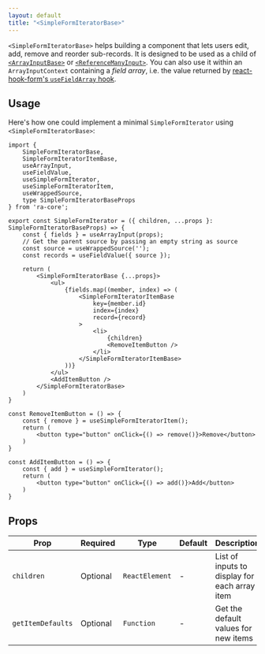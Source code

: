 ```yaml
---
layout: default
title: "<SimpleFormIteratorBase>"
---
```


`<SimpleFormIteratorBase>` helps building a component that lets users edit, add, remove and reorder sub-records. It is designed to be used as a child of [`<ArrayInputBase>`](./ArrayInputBase.md) or [`<ReferenceManyInput>`](https://react-admin-ee.marmelab.com/documentation/ra-core-ee#referencemanyinputbase). You can also use it within an `ArrayInputContext` containing a *field array*, i.e. the value returned by [react-hook-form's `useFieldArray` hook](https://react-hook-form.com/docs/usefieldarray).

## Usage

Here's how one could implement a minimal `SimpleFormIterator` using `<SimpleFormIteratorBase>`:

```tsx
import {
    SimpleFormIteratorBase,
    SimpleFormIteratorItemBase,
    useArrayInput,
    useFieldValue,
    useSimpleFormIterator,
    useSimpleFormIteratorItem,
    useWrappedSource,
    type SimpleFormIteratorBaseProps
} from 'ra-core';

export const SimpleFormIterator = ({ children, ...props }: SimpleFormIteratorBaseProps) => {
    const { fields } = useArrayInput(props);
    // Get the parent source by passing an empty string as source
    const source = useWrappedSource('');
    const records = useFieldValue({ source });

    return (
        <SimpleFormIteratorBase {...props}>
            <ul>
                {fields.map((member, index) => (
                    <SimpleFormIteratorItemBase
                        key={member.id}
                        index={index}
                        record={record}
                    >
                        <li>
                            {children}
                            <RemoveItemButton />
                        </li>
                    </SimpleFormIteratorItemBase>
                ))}
            </ul>
            <AddItemButton />
        </SimpleFormIteratorBase>
    )
}

const RemoveItemButton = () => {
    const { remove } = useSimpleFormIteratorItem();
    return (
        <button type="button" onClick={() => remove()}>Remove</button>
    )
}

const AddItemButton = () => {
    const { add } = useSimpleFormIterator();
    return (
        <button type="button" onClick={() => add()}>Add</button>
    )
}
```

## Props

| Prop              | Required | Type           | Default               | Description                                   |
|-------------------|----------|----------------|-----------------------|-----------------------------------------------|
| `children`        | Optional | `ReactElement` | -                     | List of inputs to display for each array item |
| `getItemDefaults` | Optional | `Function`     | -                     | Get the default values for new items          |